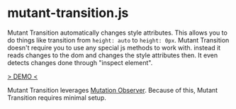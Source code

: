 mutant-transition.js
=====================
Mutant Transition automatically changes style attributes. This allows you to do things like transition from `height: auto` to `height: 0px`. Mutant Transition doesn't require you to use any special js methods to work with. instead it reads changes to the dom and changes the style attributes then. It even detects changes done through "inspect element". 

[> DEMO <](http://jontroncoso.github.io/mutant/)

Mutant Transition leverages [Mutation Observer](http://caniuse.com/#feat=mutationobserver). Because of this, Mutant Transition requires minimal setup.  